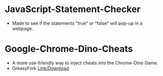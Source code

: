 # JavaScript-Statement-Checker
- Made to see if the statements "true" or "false" will pop-up in a webpage.

# Google-Chrome-Dino-Cheats
- A more use-friendly way to inject cheats into the Chrome-Dino Game.
- GreasyFork [Link/Download](https://greasyfork.org/en/scripts/440785-google-chrome-dino-game-hack-https-chromedino-com)
